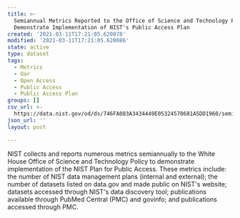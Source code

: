 ```yaml
---
title: >-
  Semiannual Metrics Reported to the Office of Science and Technology Policy to
  Demonstrate Implementation of NIST's Public Access Plan
created: '2021-03-11T17:21:05.620078'
modified: '2021-03-11T17:21:05.620086'
state: active
type: dataset
tags:
  - Metrics
  - Oar
  - Open Access
  - Public Access
  - Public Access Plan
groups: []
csv_url: >-
  https://data.nist.gov/od/ds/746FA083A3434449E05324570681A5DD1960/semiannual_metrics_for_OSTP.csv
json_url: ''
layout: post

---
```

NIST collects and reports numerous metrics semiannually to the White House Office of Science and Technology Policy to demonstrate implementation of the NIST Plan for Public Access. These metrics include: the number of NIST data management plans (internal and external); the number of datasets listed on data.gov and made public on NIST's website; datasets accessed through NIST's data discovery tool; publications available through PubMed Central (PMC) and govinfo; and publications accessed through PMC.
